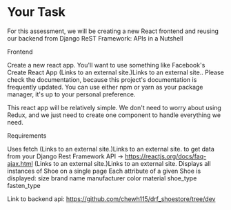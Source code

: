 # Your Task

For this assessment, we will be creating a new React frontend and reusing our backend from Django ReST Framework: APIs in a Nutshell

Frontend

Create a new react app. You'll want to use something like Facebook's Create React App (Links to an external site.)Links to an external site.. Please check the documentation, because this project's documentation is frequently updated. You can use either npm or yarn as your package manager, it's up to your personal preference.

This react app will be relatively simple. We don't need to worry about using Redux, and we just need to create one component to handle everything we need.

Requirements

Uses fetch (Links to an external site.)Links to an external site. to get data from your Django Rest Framework API → https://reactjs.org/docs/faq-ajax.html (Links to an external site.)Links to an external site.
Displays all instances of Shoe on a single page
Each attribute of a given Shoe is displayed:
size
brand name
manufacturer
color
material
shoe_type
fasten_type

Link to backend api:
https://github.com/chewh115/drf_shoestore/tree/dev
